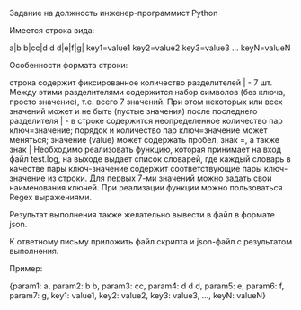 Задание на должность инженер-программист Python

Имеется строка вида:

a|b b|cc|d d d|e|f|g| key1=value1 key2=value2 key3=value3 … keyN=valueN

Особенности формата строки:

строка содержит фиксированное количество разделителей | - 7 шт. Между этими разделителями содержится набор символов (без ключа, просто значение), т.е. всего 7 значений. При этом некоторых или всех значений может и не быть (пустые значения)
после последнего разделителя | - в строке содержится неопределенное количество пар ключ=значение;
порядок и количество пар ключ=значение может меняться;
значение (value) может содержать пробел, знак =, а также знак |
Необходимо реализовать функцию, которая принимает на вход файл test.log, на выходе выдает список словарей, где каждый словарь в качестве пары ключ-значение содержит соответствующие пары ключ-значение из строки. Для первых 7-ми значений можно задать свои наименования ключей. При реализации функции можно пользоваться Regex выражениями.

Результат выполнения также желательно вывести в файл в формате json.

К ответному письму приложить файл скрипта и json-файл с результатом выполнения.

 

Пример:

{param1: a, param2: b b, param3: cc, param4: d d d, param5: e, param6: f, param7: g, key1: value1, key2: value2, key3: value3, …, keyN: valueN}